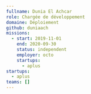 ```yaml
---
fullname: Dunia El Achcar
role: Chargée de développement
domaine: Déploiement
github: duniaach
missions:
  - start: 2019-11-01
    end: 2020-09-30
    status: independent
    employer: octo
    startups:
      - aplus
startups:
  - aplus
teams: []
---
```

